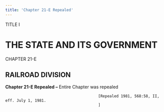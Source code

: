 ```yaml
---
title: 'Chapter 21-E Repealed'
---
```


TITLE I
                                             
THE STATE AND ITS GOVERNMENT
============================

CHAPTER 21-E
                                             
RAILROAD DIVISION
-----------------

**Chapter 21-E Repealed –** Entire Chapter was repealed


                                             [Repealed 1981, 568:58, II, eff. July 1, 1981.
                                             ]
